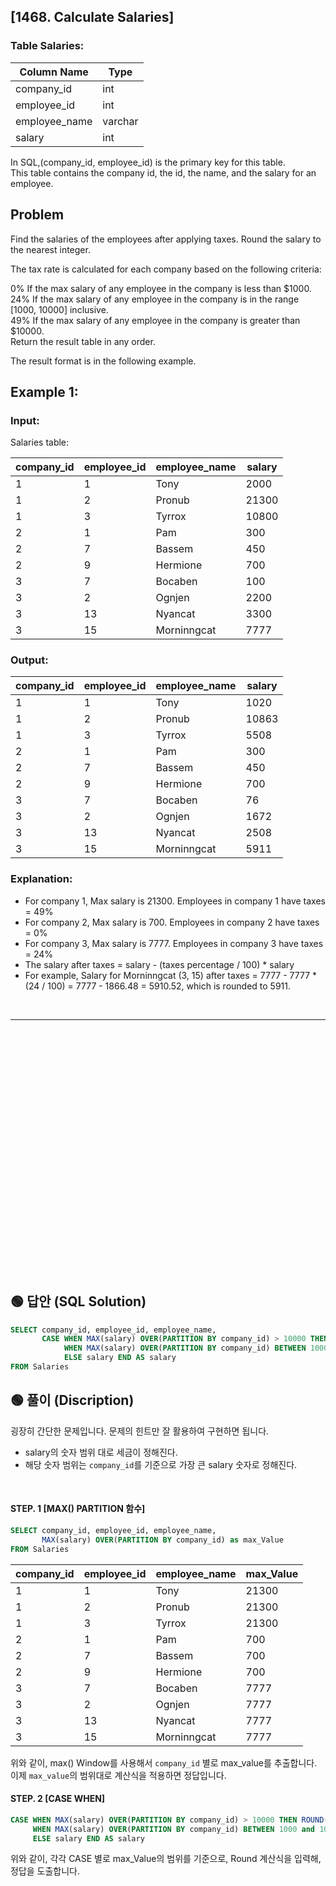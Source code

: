## [1468. Calculate Salaries]  


### Table Salaries:


| Column Name   | Type    |
|---------------|---------|
| company_id    | int     |
| employee_id   | int     |
| employee_name | varchar |
| salary        | int     |

In SQL,(company_id, employee_id) is the primary key for this table.  
This table contains the company id, the id, the name, and the salary for an employee.  
 
## Problem 

Find the salaries of the employees after applying taxes. Round the salary to the nearest integer.  

The tax rate is calculated for each company based on the following criteria:  

0% If the max salary of any employee in the company is less than $1000.  
24% If the max salary of any employee in the company is in the range [1000, 10000] inclusive.  
49% If the max salary of any employee in the company is greater than $10000.  
Return the result table in any order.  

The result format is in the following example.  

 

## Example 1:

### Input: 

Salaries table:


| company_id | employee_id | employee_name | salary |
|------------|-------------|---------------|--------|
| 1          | 1           | Tony          | 2000   |
| 1          | 2           | Pronub        | 21300  |
| 1          | 3           | Tyrrox        | 10800  |
| 2          | 1           | Pam           | 300    |
| 2          | 7           | Bassem        | 450    |
| 2          | 9           | Hermione      | 700    |
| 3          | 7           | Bocaben       | 100    |
| 3          | 2           | Ognjen        | 2200   |
| 3          | 13          | Nyancat       | 3300   |
| 3          | 15          | Morninngcat   | 7777   |

### Output: 

| company_id | employee_id | employee_name | salary |
|------------|-------------|---------------|--------|
| 1          | 1           | Tony          | 1020   |
| 1          | 2           | Pronub        | 10863  |
| 1          | 3           | Tyrrox        | 5508   |
| 2          | 1           | Pam           | 300    |
| 2          | 7           | Bassem        | 450    |
| 2          | 9           | Hermione      | 700    |
| 3          | 7           | Bocaben       | 76     |
| 3          | 2           | Ognjen        | 1672   |
| 3          | 13          | Nyancat       | 2508   |
| 3          | 15          | Morninngcat   | 5911   |

### Explanation:

* For company 1, Max salary is 21300. Employees in company 1 have taxes = 49%
* For company 2, Max salary is 700. Employees in company 2 have taxes = 0%
* For company 3, Max salary is 7777. Employees in company 3 have taxes = 24%
* The salary after taxes = salary - (taxes percentage / 100) * salary
* For example, Salary for Morninngcat (3, 15) after taxes = 7777 - 7777 * (24 / 100) = 7777 - 1866.48 = 5910.52, which is rounded to 5911.



<br/>

---

<br/>
<br/>
<br/>
<br/>
<br/>
<br/>
<br/>
<br/>
<br/>
<br/>
<br/>
<br/>
<br/>
<br/>
<br/>
<br/>
<br/>
<br/>
<br/>
<br/>
<br/>
<br/>
<br/>


## 🟢 답안 (SQL Solution)

```sql
SELECT company_id, employee_id, employee_name,
       CASE WHEN MAX(salary) OVER(PARTITION BY company_id) > 10000 THEN ROUND(salary - (salary * 0.49))
            WHEN MAX(salary) OVER(PARTITION BY company_id) BETWEEN 1000 and 10000 THEN ROUND(salary - (salary * 0.24))
            ELSE salary END AS salary
FROM Salaries 
```

## 🟢 풀이 (Discription)

굉장히 간단한 문제입니다. 문제의 힌트만 잘 활용하여 구현하면 됩니다.  

* salary의 숫자 범위 대로 세금이 정해진다. 
* 해당 숫자 범위는 `company_id`를 기준으로 가장 큰 salary 숫자로 정해진다.  


<br/>

#### STEP. 1 [MAX() PARTITION 함수]

```sql
SELECT company_id, employee_id, employee_name,
       MAX(salary) OVER(PARTITION BY company_id) as max_Value
FROM Salaries 
```

| company_id | employee_id | employee_name | max_Value |
| ---------- | ----------- | ------------- | --------- |
| 1          | 1           | Tony          | 21300     |
| 1          | 2           | Pronub        | 21300     |
| 1          | 3           | Tyrrox        | 21300     |
| 2          | 1           | Pam           | 700       |
| 2          | 7           | Bassem        | 700       |
| 2          | 9           | Hermione      | 700       |
| 3          | 7           | Bocaben       | 7777      |
| 3          | 2           | Ognjen        | 7777      |
| 3          | 13          | Nyancat       | 7777      |
| 3          | 15          | Morninngcat   | 7777      |

위와 같이, max() Window를 사용해서 `company_id` 별로 max_value를 추출합니다.  
이제 `max_value`의 범위대로 계산식을 적용하면 정답입니다.  

#### STEP. 2 [CASE WHEN]

```sql
CASE WHEN MAX(salary) OVER(PARTITION BY company_id) > 10000 THEN ROUND(salary - (salary * 0.49))
     WHEN MAX(salary) OVER(PARTITION BY company_id) BETWEEN 1000 and 10000 THEN ROUND(salary - (salary * 0.24))
     ELSE salary END AS salary
```

위와 같이, 각각 CASE 별로 max_Value의 범위를 기준으로, Round 계산식을 입력해, 정답을 도출합니다.